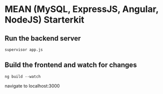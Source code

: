 # MEAN (MySQL, ExpressJS, Angular, NodeJS) Starterkit

## Run the backend server
`supervisor app.js`

## Build the frontend and watch for changes
`ng build --watch`

navigate to localhost:3000
